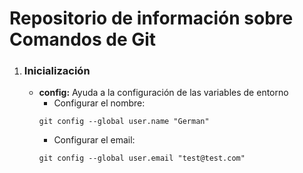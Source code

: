 # Repositorio de información sobre Comandos de Git

1. ### Inicialización

	* __config:__ Ayuda a la configuración de las variables de entorno
		* Configurar el nombre:
		~~~
		git config --global user.name "German"
		~~~
		*  Configurar el email: 
		~~~
		git config --global user.email "test@test.com"
		~~~